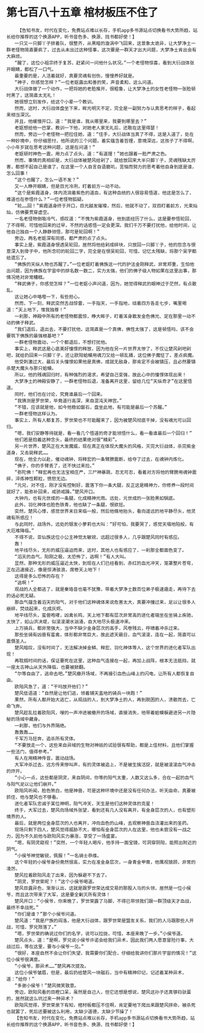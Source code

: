 # 第七百八十五章 棺材板压不住了
        【告知书友，时代在变化，免费站点难以长存，手机app多书源站点切换看书大势所趋，站长给你推荐的这个换源APP，听书音色多、换源、找书都好使！】
       一只又一只脚丫子排着队，很整齐，从黑暗的漩涡中飞回来，这景象太诡异，让大梦净土一群老怪物简直要疯了，过去从未出过这种怪事，这次要是一群天才出大问题，大梦净土肯出会有大麻烦。
       “醒了，这位小祖宗终于复苏，赶紧问一问他什么状况。”一个老怪物惊喜，看到大衍战体张开眼睛，都松了一口气。
       最重要的是，人活着就好，真要灵魂有创伤，慢慢养好就是。
       “神子，你感觉怎样？”一位老妪露出和善的笑，声音柔和，这么问道。
       大衍战体做了一个动作，一把将她的老脸推开，很粗鲁，让大梦净土的女性老怪物一张脸顿时黑了，这简直太无礼！
       她很想立刻发作，给这个小辈一个教训。
       然而，这时，大衍战体盘坐下来，眸光明灭不定，完全是一副努力与认真思考的样子，看起来相当深沉。
       并且，他缓慢开口，道：“我是谁，我从哪里来，我要到哪里去？”
       老妪想给他一巴掌，教训一下他，对她老人家无礼后，还敢在这里得瑟！
       然而，旁边一个老怪物一把拉住她，道：“住手，大衍战体当真了不得，这是入道了，处在一种妙境中，你仔细思忖，他所说的三个问题，着实蕴含着哲理，意境深远，这孩子了不得啊，小小年岁就在思考这种问题，这是在问道！”
       老妪顿时神色一震，用力点了点头，道：“有道理！”她也跟着一脸严肃之色。
       然而，事情的真相却是，大衍战体被楚风给剁了，就给放回来大半只脚丫子，灵魂残缺太厉害，都想不起自己是谁了，在这里一个人自言自语磨叽，苦恼而努力的思考着他自身到底是谁，怎么回事！
       “这个也醒了，怎么一语不发？”
       又一人睁开眼睛，但是目光冷冽，盯着前方一动不动。
       “这个是紫霞道身，体内流淌着紫色的道血，有这种血统的人很容易悟道，他这是怎么了，难道也在参悟什么？”一位老怪物狐疑。
       “轮……回！”紫霞道身终于开口，目光越发璀璨，然后，他就不动了，双目盯着前方，光束灿灿，仿佛要贯穿虚空。
       一名老怪物倒吸冷气，感叹道：“不愧为紫霞道身，他到底经历了什么，这是要参悟轮回，了不得啊，可惜他回来的过早，不然的话感悟一定会更深。我们千万不要打扰他，给他时间，让他自己独自一个人静静领悟，那可是轮回啊！”
       旁边，两名老妪深有同感，都严肃的点了点头。
       事实上是，紫霞道身恨透吴轮回，居然将他给剁成碎块，只放回一只脚丫子，他的怨念与恨意深入到骨子中，他所念叨的轮回二字，完全是在恨吴轮回，可惜，记忆太残缺，将那个吴字都给遗忘了。
       “佛族的天纵人物也苏醒了。”一位老妪盯着佛族这一代的护法金刚释武，非常郑重，生怕他出问题，因为佛族在宇宙中的排名数一数二，实力太强，他们的佛子级人物如果在这里出事，那情况绝对非常糟糕。
       “释武佛子，你感觉怎样？”一位老妪小声问道，因为，她觉得释武的眼神过于茫然，有点散乱。
       这让她心中咯噔一下，有些担心。
       然而，下一刻，释武突然舌战惊雷，一手指天，一手指地，绕着四方各走七步，嘴里喝道：“天上地下，惟我独尊！”
       一刹那，神殿中所有的老怪物都震惊，睁大眸子，盯着浑身散发金色佛光、定在那里一动不动的佛子释武。
       “我们退后，退出去，不要打扰他，这简直是一个真佛，佛性太强了，这是顿悟吗，该不会要筑下佛族的最强根基吧？”
       一群老怪物震动，一个个都退后，不想打扰他。
       事实上，释武这是心底美好憧憬的释放，因为他在另一片世界太惨了，不仅让楚风剁吧剁吧，就给扔回来一只脚丫子，还让欧阳蛤蟆用魂刀又给一顿乱捅，这位佛子魔怔了，差点疯魔。
       他受刺激过大，最后关头憧憬如果他是真佛，成就无敌身，那肯定不会被镇压，且必然要镇杀楚大魔头与那只蛤蟆。
       所以，他的残魂回归时，有种强烈的渴求，希望自己变强，故此心中的憧憬体现出来！
       大梦净土的神殿安静了，一群老怪物后退，准备离开这里，留给几位“天纵奇才”在这里悟道。
       同时，他们也在讨论，究竟谁最后一个回来。
       “我猜测是罗世荣，毕竟道行高深，来自混沌天神宫。”
       “不错，应该就是他，如今他稳如磐石，盘坐此地，有可能是最后一个苏醒。”
       一群老怪物这样认为。
       事实上，所有人都复苏，罗世荣也不可能醒来了，因为被楚风彻底干掉，没有魂光可以回归。
       “嗯，我们安静等待就是，看一看几个悟道的奇才能领悟什么，看一看谁最后一个回归！”
       他们若是抱着这种念头，最终的结果绝对很“精彩”。
       另一片世界，楚风正在大发魔威，现在真正在体现大魔头的风格，灭完大衍战体，杀完紫金道身，又击毙释武……
       现在，他全力以赴，催动魂钟，将释宏的一条臂膀震断，给夺了过去，在魂钟内炼化。
       “佛子，你的手臂丢了，还不快过来捡。”
       “弥陀佛！”释宏再也无法宝相庄严，三尸神暴跳，忍无可忍，看着对方将他的臂膀用魂钟震碎，淬炼神性颗粒，愤怒无边。
       “元兄，对不住，刚才没有控制好，震落下你一条大腿，反正这是精神力，你修养一段时间就好了，能弥补回来，戒骄戒躁。”楚风开口。
       大钟内，也有元世成的一条腿，化成精神光雨。远处，元世成的一张脸黑如锅底。
       此外，羽化神体也脸色铁青，他也缺了一条腿，恨欲狂。
       突然，楚风心悸，感觉世界末日来临一般，然后他倏地抬头，看向遥远的地平静尽头，他灵魂有所感应！
       与此同时，战场外，远处的银发小萝莉也大叫：“好可怕，我要哭了，感觉天塌地陷般，有大厄难降临。”
       不得不说，亚仙族这位小公主神觉太敏锐，远超过很多人，几乎跟楚风同时有感应。
       轰！
       地平线尽头，无形的威压逼迫而来，这时，其他人也有感应了，一刹那全都面色变了。
       “滔天的血气，阳刚之极，太恐怖了，逃啊！”有人大叫。
       显然，那种无形的威压逼近太快，到现在人们已经看到，赤红的血光冲天，笼罩整片苍穹，正在迅速接近，像是惊涛骇浪，席卷天上地下！
       这得是多么恐怖的存在？
       “逃啊！”
       观战的人全都逃了，就是秦珞音也毫不犹豫，带着大梦净土数百位弟子极速遁走，再待下去的话必死无疑。
       那血气蕴含着滔天的阳气，对于他们这种魂体来说危害太大，真要冲撞过来，足以让很多人崩碎，焚烧起来，化成灰烬。
       地平线尽头，蛮兽咆哮，凶禽长鸣，天上地下都有层次非常高的进化者端坐在坐骑上疾驰，太快了，如山洪决堤，似滚滚潮水汹涌，自大地尽头极速冲来。
       上万骑兵，都非常强大，当中不缺少金身层次的高手，风卷残云，呼啸着冲杀过来。
       那些坐骑有凶兽有蛮禽，体形都非常巨大，故此遮天蔽日，血气滚滚，连在一起，简直可以震慑圣人。
       楚风暗叹，没有时间了，无法解决掉金鳞、释宏、羽化神体等人，这个世界的进化者军队出现！
       再耽搁时间的话，保证要死在这里，这种血气连接在一起，再加上战阵，根本无法抵挡，就一座太古神山从天外降临，也要被掀翻。
       “尔等自由了，逃命去吧。”楚风撤开场域，不再接引血色山峰上的闪电，让所有人都恢复自由。
       欧阳风急了，道：“干吗放开他们？”
       楚风低语道：“自然是让他们逃，领着铺天盖地的骑兵一块跑！”
       果然，所有人都开始大逃亡，从观战的人，到大梦净土的人，再到脱困的人，溃散而去，亡命飞奔。
       楚风趁乱拉着欧阳风，嗖的一声冲进被撤开的场域，直接消失，他带着蛤蟆躲避进另一片隐秘的场域中藏身。
       一刹那，他们与外界隔绝。
       轰轰轰……
       千军万马狂奔，追杀所有灵体。
       “不要放走一个，这些来自异域的生物对神祇的试验很有帮助，都是上佳材料，且他们掌握一些法门，值得参考。”
       有人在用精神传音，震动战场。
       大军冲杀过去，远方传来惨叫声，有的灵体被追上，不是被生擒活捉，就是被滚滚血气冲击的炸开。
       “小心一点，这些都是阴灵，来自阴间，你等的阳气太重，人数又这么多，合在一起的血气与阳气足以让他们崩开。”
       欧阳风听闻，脸色煞白，他是神兽，可是这种环境中还是没有任何办法，听天由命，真要被抓住，他与楚风也不够看。
       进化者军队忠诚于某位神明，阳气冲天，天生是他们这种灵体的克星！
       终于，大军过去，楚风向场域外张望，看到还有几人没有离开，有金身层次的人，也有塑形境界的人。
       最后，就是两位金身层次的人也离开，冲向血色的山峰，去观察神兽血浇灌出来的圣药。
       现场只剩下四人，楚风觉得威胁不大，哪怕有金身层次的人在这里，他也未尝没有一战之力，因为不久前他与欧阳风实力暴涨，享受了一场盛宴。
       “嗯，有阴灵窥视！”突然，一个年轻人喝斥，他手持一面宝镜，可洞穿阴阳，能照出附近的阴气。
       “小侯爷神觉敏锐，佩服！”一名骑士恭维。
       这个年轻的小侯爷身份竟然很高，实力在准金身层次，一身青金甲胄，他鹰视狼顾，非常的凌厉。
       楚风拉着欧阳风走了出来，因为躲避不下去了。
       “阴灵，罗世荣呢？！”这个小侯爷喝道。
       楚风目露异色，渐渐认出，这就是跟罗世荣达成交易的那股人马的头领，居然是一位小侯爷，而且这次带来了大军，这是要全剿灭所有灵体！
       楚风开口：“小侯爷，你来晚了，罗世荣露了马脚，不得已带领我们跟一群顶级天才血战，最终不幸战死。”
       “你们是谁？”那个小侯爷问道。
       楚风道：“我是尸族的阎洛，他是大衍战体，跟罗世荣是盟友关系，我们的人马跟那些人开战，可惜，罗兄殒落了。”
       “嗯，罗世荣的确说过你们的名字，说可以拉拢，可惜，本座来晚了一步。”小侯爷道。
       楚风点头，道：“是啊，罗兄说小侯爷许诺会给我们异术，因此我们两人愿意冒险行事，大战过后，等在这里，要与小侯爷一见。”
       “很好，本座自然不会让你们失望，我需要你们配合，仔细给我讲你们那片宇宙的情况！”这位小侯爷很满意。
       “小侯爷，那异术……”楚风再次提及。
       这位小侯爷皱眉，但是，最后扔给楚风一块磁石，当中有精神印记，记述着某种异术，道：“给你！”
       “多谢小侯爷！”楚风微笑致意。
       旁边，欧阳风看的目瞪口呆，虽然是自己人，但它还想是想说，楚风这孙子还真够钧驮蛋的，居然就这么坑过来一种异术？
       欧阳风觉得，罗世荣泉下有知，棺材板都压不住啊，肯定要地下爬出来跟楚风拼命，被杀死也就罢了，死后还要被这么利用，太缺少道德，太缺少节操了！
       【告知书友，时代在变化，免费站点难以长存，手机app多书源站点切换看书大势所趋，站长给你推荐的这个换源APP，听书音色多、换源、找书都好使！】
